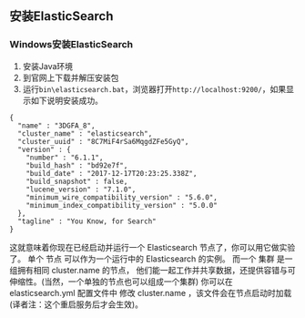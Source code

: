 ## 安装ElasticSearch
### Windows安装ElasticSearch
1. 安装Java环境
2. 到官网上下载并解压安装包
3. 运行`bin\elasticsearch.bat`，浏览器打开`http://localhost:9200/`，如果显示如下说明安装成功。
```
{
  "name" : "3DGFA_8",
  "cluster_name" : "elasticsearch",
  "cluster_uuid" : "8C7MiF4rSa6MqgdZFe5GyQ",
  "version" : {
    "number" : "6.1.1",
    "build_hash" : "bd92e7f",
    "build_date" : "2017-12-17T20:23:25.338Z",
    "build_snapshot" : false,
    "lucene_version" : "7.1.0",
    "minimum_wire_compatibility_version" : "5.6.0",
    "minimum_index_compatibility_version" : "5.0.0"
  },
  "tagline" : "You Know, for Search"
}
```
这就意味着你现在已经启动并运行一个 Elasticsearch 节点了，你可以用它做实验了。 单个 节点 可以作为一个运行中的 Elasticsearch 的实例。 而一个 集群 是一组拥有相同 cluster.name 的节点， 他们能一起工作并共享数据，还提供容错与可伸缩性。(当然，一个单独的节点也可以组成一个集群) 你可以在 elasticsearch.yml 配置文件中 修改 cluster.name ，该文件会在节点启动时加载 (译者注：这个重启服务后才会生效)。
